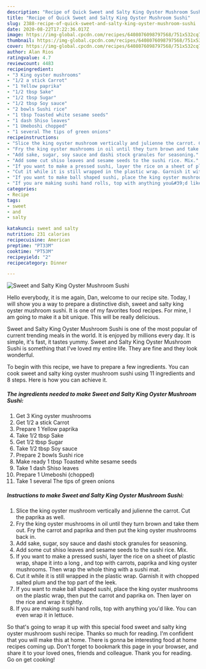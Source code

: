 ```yaml
---
description: "Recipe of Quick Sweet and Salty King Oyster Mushroom Sushi"
title: "Recipe of Quick Sweet and Salty King Oyster Mushroom Sushi"
slug: 2388-recipe-of-quick-sweet-and-salty-king-oyster-mushroom-sushi
date: 2020-08-22T17:22:36.017Z
image: https://img-global.cpcdn.com/recipes/6408076098797568/751x532cq70/sweet-and-salty-king-oyster-mushroom-sushi-recipe-main-photo.jpg
thumbnail: https://img-global.cpcdn.com/recipes/6408076098797568/751x532cq70/sweet-and-salty-king-oyster-mushroom-sushi-recipe-main-photo.jpg
cover: https://img-global.cpcdn.com/recipes/6408076098797568/751x532cq70/sweet-and-salty-king-oyster-mushroom-sushi-recipe-main-photo.jpg
author: Alan Rios
ratingvalue: 4.7
reviewcount: 4483
recipeingredient:
- "3 King oyster mushrooms"
- "1/2 a stick Carrot"
- "1 Yellow paprika"
- "1/2 tbsp Sake"
- "1/2 tbsp Sugar"
- "1/2 tbsp Soy sauce"
- "2 bowls Sushi rice"
- "1 tbsp Toasted white sesame seeds"
- "1 dash Shiso leaves"
- "1 Umeboshi chopped"
- "1 several The tips of green onions"
recipeinstructions:
- "Slice the king oyster mushroom vertically and julienne the carrot. Cut the paprika as well."
- "Fry the king oyster mushrooms in oil until they turn brown and take them out. Fry the carrot and paprika and then put the king oyster mushrooms back in."
- "Add sake, sugar, soy sauce and dashi stock granules for seasoning."
- "Add some cut shiso leaves and sesame seeds to the sushi rice. Mix."
- "If you want to make a pressed sushi, layer the rice on a sheet of plastic wrap, shape it into a long , and top with carrots, paprika and king oyster mushrooms. Then wrap the whole thing with a sushi mat."
- "Cut it while it is still wrapped in the plastic wrap. Garnish it with chopped salted plum and the top part of the leek."
- "If you want to make ball shaped sushi, place the king oyster mushrooms on the plastic wrap, then put the carrot and paprika on. Then layer on the rice and wrap it tightly."
- "If you are making sushi hand rolls, top with anything you&#39;d like. You can even wrap it in lettuce."
categories:
- Recipe
tags:
- sweet
- and
- salty

katakunci: sweet and salty 
nutrition: 231 calories
recipecuisine: American
preptime: "PT33M"
cooktime: "PT53M"
recipeyield: "2"
recipecategory: Dinner

---
```



![Sweet and Salty King Oyster Mushroom Sushi](https://img-global.cpcdn.com/recipes/6408076098797568/751x532cq70/sweet-and-salty-king-oyster-mushroom-sushi-recipe-main-photo.jpg)

Hello everybody, it is me again, Dan, welcome to our recipe site. Today, I will show you a way to prepare a distinctive dish, sweet and salty king oyster mushroom sushi. It is one of my favorites food recipes. For mine, I am going to make it a bit unique. This will be really delicious.

Sweet and Salty King Oyster Mushroom Sushi is one of the most popular of current trending meals in the world. It is enjoyed by millions every day. It is simple, it's fast, it tastes yummy. Sweet and Salty King Oyster Mushroom Sushi is something that I've loved my entire life. They are fine and they look wonderful.




To begin with this recipe, we have to prepare a few ingredients. You can cook sweet and salty king oyster mushroom sushi using 11 ingredients and 8 steps. Here is how you can achieve it.

<!--inarticleads1-->

##### The ingredients needed to make Sweet and Salty King Oyster Mushroom Sushi:

1. Get 3 King oyster mushrooms
1. Get 1/2 a stick Carrot
1. Prepare 1 Yellow paprika
1. Take 1/2 tbsp Sake
1. Get 1/2 tbsp Sugar
1. Take 1/2 tbsp Soy sauce
1. Prepare 2 bowls Sushi rice
1. Make ready 1 tbsp Toasted white sesame seeds
1. Take 1 dash Shiso leaves
1. Prepare 1 Umeboshi (chopped)
1. Take 1 several The tips of green onions




<!--inarticleads2-->

##### Instructions to make Sweet and Salty King Oyster Mushroom Sushi:

1. Slice the king oyster mushroom vertically and julienne the carrot. Cut the paprika as well.
1. Fry the king oyster mushrooms in oil until they turn brown and take them out. Fry the carrot and paprika and then put the king oyster mushrooms back in.
1. Add sake, sugar, soy sauce and dashi stock granules for seasoning.
1. Add some cut shiso leaves and sesame seeds to the sushi rice. Mix.
1. If you want to make a pressed sushi, layer the rice on a sheet of plastic wrap, shape it into a long , and top with carrots, paprika and king oyster mushrooms. Then wrap the whole thing with a sushi mat.
1. Cut it while it is still wrapped in the plastic wrap. Garnish it with chopped salted plum and the top part of the leek.
1. If you want to make ball shaped sushi, place the king oyster mushrooms on the plastic wrap, then put the carrot and paprika on. Then layer on the rice and wrap it tightly.
1. If you are making sushi hand rolls, top with anything you&#39;d like. You can even wrap it in lettuce.




So that's going to wrap it up with this special food sweet and salty king oyster mushroom sushi recipe. Thanks so much for reading. I'm confident that you will make this at home. There is gonna be interesting food at home recipes coming up. Don't forget to bookmark this page in your browser, and share it to your loved ones, friends and colleague. Thank you for reading. Go on get cooking!
